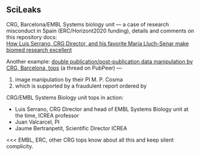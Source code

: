 ## SciLeaks

CRG, Barcelona/EMBL Systems biology unit — a case of research misconduct in Spain (ERC/Horizont2020 funding),
details and comments on this repository docs:\
[How Luis Serrano, CRG Director, and his favorite Maria Lluch-Senar make biomed research excellent](http://jwapatoo.blogspot.com)

Another example: [double publication/post-publication data manipulation by CRG, Barcelona, tops](https://pubpeer.com/publications/9A95DC80EA54D591EE073D5BE1A047)
(a thread on PubPeer) —

1. image manipulation by their PI M. P. Cosma
2. which is supported by a fraudulent report ordered by

CRG/EMBL Systems Biology unit tops in action:

+ Luis Serrano, CRG Director and head of EMBL Systems Biology unit at the time, ICREA professor
+ Juan Valcarcel, PI
+ Jaume Bertranpetit, Scientific Director ICREA

<<< EMBL, ERC, other CRG tops know about all this and keep silent complicity.

